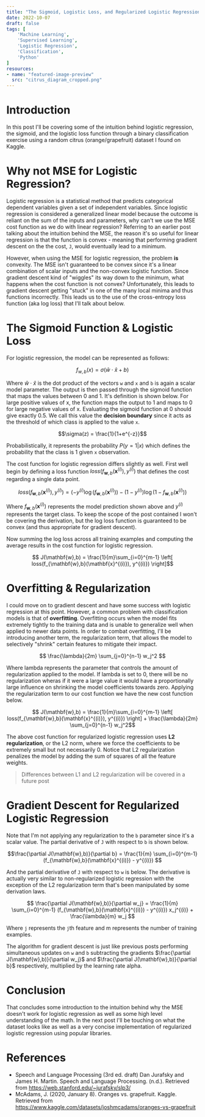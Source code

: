 ```yaml
---
title: "The Sigmoid, Logistic Loss, and Regularized Logistic Regression (Citrus Classification)"
date: 2022-10-07
draft: false
tags: [
    'Machine Learning',
    'Supervised Learning',
    'Logistic Regression',
    'Classification',
    'Python'
]
resources:
- name: "featured-image-preview"
  src: "citrus_diagram_cropped.png"
---
```


# Introduction

In this post I'll be covering some of the intuition behind logistic regression, the sigmoid, and the logistic loss function through a binary classification exercise using a random citrus (orange/grapefruit) dataset I found on Kaggle.

# Why not MSE for Logistic Regression?

Logistic regression is a statistical method that predicts categorical dependent variables given a set of independent variables. Since logistic regression is considered a generalized linear model because the outcome is reliant on the sum of the inputs and parameters, why can't we use the MSE cost function as we do with linear regression? Referring to an earlier post talking about the intuition behind the MSE, the reason it's so useful for linear regression is that the function is convex - meaning that performing gradient descent on the the cost, `J`, would eventually lead to a minimum.

However, when using the MSE for logistic regression, the problem **is** convexity. The MSE isn't guaranteed to be convex since it's a linear combination of scalar inputs and the non-convex logistic function. Since gradient descent kind of "wiggles" its way down to the minimum, what happens when the cost function is not convex? Unfortunately, this leads to gradient descent getting "stuck" in one of the many local minima and thus functions incorrectly.
This leads us to the use of the cross-entropy loss function (aka log loss) that I'll talk about below.

# The Sigmoid Function & Logistic Loss

For logistic regression, the model can be represented as follows:

$$ f_{w,b}(x) = \sigma(\hat{w}\cdot{\hat{x}} + b)$$

Where $\hat{w}\cdot{\hat{x}}$ is the dot product of the vectors `w` and `x` and `b` is again a scalar model parameter. The output is then passed through the sigmoid function that maps the values between 0 and 1. It's definition is shown below. For large positive values of x, the function maps the output to 1 and maps to 0 for large negative values of x. Evaluating the sigmoid function at 0 should give exactly 0.5. We call this value the **decision boundary** since it acts as the threshold of which class is applied to the value `x`.

$$\sigma(z) = \frac{1}{1+e^{-z}}$$

Probabilistically, it represents the probability $P(y=1|x)$ which defines the probability that the class is 1 given `x` observation.

The cost function for logistic regression differs slightly as well. First well begin by defining a loss function $loss(f_{\mathbf{w},b}(\mathbf{x}^{(i)}), y^{(i)})$ that defines the cost regarding a single data point.

$$
loss(f_{\mathbf{w},b}(\mathbf{x}^{(i)}), y^{(i)}) = (-y^{(i)} \log\left(f_{\mathbf{w},b}\left( \mathbf{x}^{(i)} \right) \right) - \left( 1 - y^{(i)}\right) \log \left( 1 - f_{\mathbf{w},b}\left( \mathbf{x}^{(i)} \right) \right)
$$

Where $f_{\mathbf{w},b}(\mathbf{x}^{(i)})$ represents the model prediction shown above and $y^{(i)}$ represents the target class. To keep the scope of the post contained I won't be covering the derivation, but the log loss function is guaranteed to be convex (and thus appropriate for gradient descent).

Now summing the log loss across all training examples and computing the average results in the cost function for logistic regression.

$$ J(\mathbf{w},b) = \frac{1}{m}\sum_{i=0}^{m-1} \left[ loss(f_{\mathbf{w},b}(\mathbf{x}^{(i)}), y^{(i)}) \right]$$

# Overfitting & Regularization

I could move on to gradient descent and have some success with logistic regression at this point. However, a common problem with classification models is that of **overfitting**. Overfitting occurs when the model fits extremely tightly to the training data and is unable to generalize well when applied to newer data points. In order to combat overfitting, I'll be introducing another term, the regularization term, that allows the model to selectively "shrink" certain features to mitigate their impact. 

$$
\frac{\lambda}{2m}  \sum_{j=0}^{n-1} w_j^2
$$

Where lambda represents the parameter that controls the amount of regularization applied to the model. If lambda is set to 0, there will be no regularization wheras if it were a large value it would have a proportionally large influence on shrinking the model coefficients towards zero. Applying the regularization term to our cost function we have the new cost function below.

$$ J(\mathbf{w},b) = \frac{1}{m}\sum_{i=0}^{m-1} \left[ loss(f_{\mathbf{w},b}(\mathbf{x}^{(i)}), y^{(i)}) \right] + \frac{\lambda}{2m}  \sum_{j=0}^{n-1} w_j^2$$

The above cost function for regularized logistic regression uses **L2 regularization**, or the L2 norm, where we force the coefficients to be extremely small but not necessarily 0. Notice that L2 regularization penalizes the model by adding the sum of squares of all the feature weights.

> Differences between L1 and L2 regularization will be covered in a future post

# Gradient Descent for Regularized Logistic Regression

Note that I'm not applying any regularization to the `b` parameter since it's a scalar value. The partial derivative of `J` with respect to `b` is shown below.

$$\frac{\partial J(\mathbf{w},b)}{\partial b} = \frac{1}{m}  \sum_{i=0}^{m-1} (f_{\mathbf{w},b}(\mathbf{x}^{(i)}) - y^{(i)})  $$

And the partial derivative of `J` with respect to `w` is below. The derivative is actually very similar to non-regularized logistic regression with the exception of the L2 regularization term that's been manipulated by some derivation laws.

$$
\frac{\partial J(\mathbf{w},b)}{\partial w_j} = \frac{1}{m}  \sum_{i=0}^{m-1} (f_{\mathbf{w},b}(\mathbf{x}^{(i)}) - y^{(i)}) x_j^{(i)} + \frac{\lambda}{m} w_j
$$

Where `j` represents the `j`th feature and m represents the number of training examples.

The algorithm for gradient descent is just like previous posts performing simultaneous updates on `w` and `b` subtracting the gradients $\frac{\partial J(\mathbf{w},b)}{\partial w_j}$ and $\frac{\partial J(\mathbf{w},b)}{\partial b}$ respectively, multiplied by the learning rate alpha.

# Conclusion

That concludes some introduction to the intuition behind why the MSE doesn't work for logistic regression as well as some high level understanding of the math. In the next post I'll be touching on what the dataset looks like as well as a very concise implementation of regularized logistic regression using popular libraries.

# References
* Speech and Language Processing (3rd ed. draft) Dan Jurafsky and James H. Martin. Speech and Language Processing. (n.d.). Retrieved from https://web.stanford.edu/~jurafsky/slp3/ 
* McAdams, J. (2020, January 8). Oranges vs. grapefruit. Kaggle. Retrieved from https://www.kaggle.com/datasets/joshmcadams/oranges-vs-grapefruit 